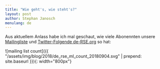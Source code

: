 ```yaml
---
title: "Wie geht's, wie steht's?"
layout: post
author: Stephan Janosch
menulang: de
---
```

Aus aktuellem Anlass habe ich mal geschaut, wie viele Abonennten unsere [Mailingliste](/de/join.html) und [Twitter-Folgende de-RSE.org](https://twitter.com/rse_de) so hat:

![mailing list count]({{ "/assets/img/blog/2018/de_rse_ml_count_20180904.svg" | prepend: site.baseurl }}){: width="800px"}
  